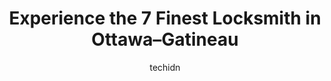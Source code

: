 ---
layout: ampstory
image: https://i0.wp.com/www.auto.or.id/wp-content/uploads/2023/06/la-serrurerie-desjardins-inc-0-ottawa-gatineau-1686323016.jpeg?resize=640,853
author: techidn
featured: false
description: Ottawa–Gatineau, Ontario / Quebec, Canada is a haven for Locksmith enthusiasts, boasting an impressive array of 7 top-notch establishments. Whether youre a seasoned connoisseur or simply 
title: Experience the 7 Finest Locksmith in Ottawa–Gatineau
cover:
   title: Experience the 7 Finest Locksmith in Ottawa–Gatineau
   subtitle: AUTO.OR.ID
   background: https://www.auto.or.id/wp-content/uploads/2023/06/la-serrurerie-desjardins-inc-0-ottawa-gatineau-1686323016.jpeg

pages: 
 - layout: thirds
   top: <h1>#1 Serrure Outaouais inc. / Outaouais Lock Service</h1>
   bottom: "<p>Fast and friendly service took them 15 minutes to find the right key to cut but they did it its my 3rd time I deal with them and would recommend them to all</p>"
   background: https://www.auto.or.id/wp-content/uploads/2023/06/la-serrurerie-desjardins-inc-1-ottawa-gatineau-1686323018.png
   backgroundblur: true
 - layout: thirds
   top: <h1>#2 Avenue Lock & Security</h1>
   bottom: "<p>738 Bank St, Ottawa, ON K1S 3V4, Canada</p>"
   background: https://www.auto.or.id/wp-content/uploads/2023/06/la-serrurerie-desjardins-inc-2-ottawa-gatineau-1686323019.jpeg
   cta:
      link: https://www.auto.or.id/experience-the-7-finest-locksmith-in-ottawa-gatineau/
      text: Experience the 7 Finest Locksmith in Ottawa–Gatineau
 - layout: thirds
   top: <h1>#3 La Serrurerie Desjardins Inc</h1>
   bottom: "<p>725 Bd de la Carrière, Gatineau, QC J8Y 6T9, Canada</p>"
   background: https://images.unsplash.com/photo-1574524096264-8d7e68d047f3?ixlib=rb-4.0.3&ixid=MnwxMjA3fDB8MHxwaG90by1wYWdlfHx8fGVufDB8fHx8&auto=format&fit=crop&w=640&h=853&q=80
   cta:
      link: https://www.auto.or.id/experience-the-7-finest-locksmith-in-ottawa-gatineau/
      text: Experience the 7 Finest Locksmith in Ottawa–Gatineau
 - layout: thirds
   top: <h1>#4 First Choice Locksmith</h1>
   bottom: "<p>1163 Wellington St. W, Ottawa, ON K1Y 2Y9, Canada</p>"
   background: https://images.unsplash.com/photo-1579124687339-a3d41bd2e2dc?ixlib=rb-4.0.3&ixid=MnwxMjA3fDB8MHxwaG90by1wYWdlfHx8fGVufDB8fHx8&auto=format&fit=crop&w=640&h=853&q=80
   cta:
      link: https://www.auto.or.id/experience-the-7-finest-locksmith-in-ottawa-gatineau/
      text: Experience the 7 Finest Locksmith in Ottawa–Gatineau
 - layout: thirds
   top: <h1>#5 Serrurier Farley</h1>
   bottom: "<p>281 Bd Saint-René O, Gatineau, QC J8P 2V7, Canada</p>"
   background: https://images.unsplash.com/photo-1533690876270-13b7a3fa7a19?ixlib=rb-4.0.3&ixid=MnwxMjA3fDB8MHxwaG90by1wYWdlfHx8fGVufDB8fHx8&auto=format&fit=crop&w=640&h=853&q=80
   cta:
      link: https://www.auto.or.id/experience-the-7-finest-locksmith-in-ottawa-gatineau/
      text: Experience the 7 Finest Locksmith in Ottawa–Gatineau
 - layout: thirds
   top: <h1>#6 Minute Key</h1>
   bottom: "<p>100 Bayshore Dr 10 -1, Ottawa, ON K2B 8C1, Canada</p>"
   background: https://images.unsplash.com/photo-1607120349427-e3146fe0a68f?ixlib=rb-4.0.3&ixid=MnwxMjA3fDB8MHxwaG90by1wYWdlfHx8fGVufDB8fHx8&auto=format&fit=crop&w=640&h=853&q=80
   cta:
      link: https://www.auto.or.id/experience-the-7-finest-locksmith-in-ottawa-gatineau/
      text: Experience the 7 Finest Locksmith in Ottawa–Gatineau
 - layout: thirds
   top: <h1>#7 Action Lock And Safe Ltd</h1>
   bottom: "<p>214 Dalhousie St, Ottawa, ON K1N 7C8, Canada</p>"
   background: https://images.unsplash.com/photo-1574786577759-aebe09a843c6?ixlib=rb-4.0.3&ixid=MnwxMjA3fDB8MHxwaG90by1wYWdlfHx8fGVufDB8fHx8&auto=format&fit=crop&w=640&h=853&q=80
   cta:
      link: https://www.auto.or.id/experience-the-7-finest-locksmith-in-ottawa-gatineau/
      text: Experience the 7 Finest Locksmith in Ottawa–Gatineau
 - layout: thirds
   middle: Continue reading...
   background: https://images.unsplash.com/photo-1617814086906-d847a8bc6fca?ixlib=rb-4.0.3&ixid=MnwxMjA3fDB8MHxwaG90by1wYWdlfHx8fGVufDB8fHx8&auto=format&fit=crop&w=640&h=853&q=80
   cta:
      link: https://www.auto.or.id/experience-the-7-finest-locksmith-in-ottawa-gatineau/
      text: Experience the 7 Finest Locksmith in Ottawa–Gatineau

---